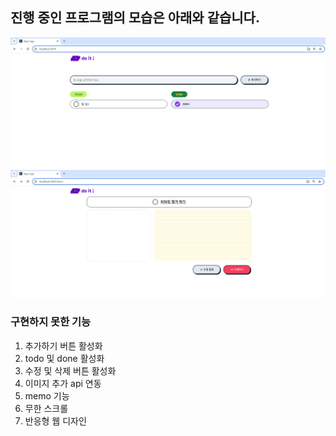 ## 진행 중인 프로그램의 모습은 아래와 같습니다.
<img src='./ing.png' >

### 구현하지 못한 기능
1. 추가하기 버튼 활성화
2. todo 및 done 활성화
3. 수정 및 삭제 버튼 활성화
4. 이미지 추가 api 연동
5. memo 기능
6. 무한 스크롤
7. 반응형 웹 디자인